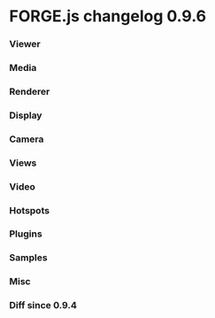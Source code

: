 # FORGE.js changelog 0.9.6

### Viewer

### Media

### Renderer

### Display

### Camera

### Views

### Video

### Hotspots

### Plugins

### Samples

### Misc

### Diff since 0.9.4

